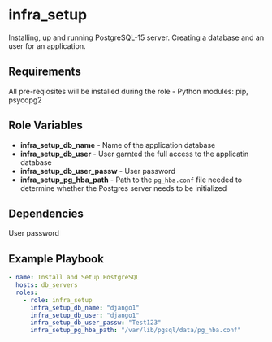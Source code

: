 infra_setup
=============

Installing, up and running PostgreSQL-15 server. Creating a database and an user for an application.

Requirements
------------

All pre-reqiosites will be installed during the role - Python modules: pip, psycopg2

Role Variables
--------------

* **infra_setup_db_name** - Name of the application database
* **infra_setup_db_user** - User garnted the full access to the applicatin database
* **infra_setup_db_user_passw** - User password
* **infra_setup_pg_hba_path** - Path to the `pg_hba.conf` file needed to determine whether the Postgres server needs to be initialized

Dependencies
------------

User password

Example Playbook
----------------

```yaml
- name: Install and Setup PostgreSQL
  hosts: db_servers
  roles:
    - role: infra_setup
      infra_setup_db_name: "django1"
      infra_setup_db_user: "django1"
      infra_setup_db_user_passw: "Test123"
      infra_setup_pg_hba_path: "/var/lib/pgsql/data/pg_hba.conf"
```

